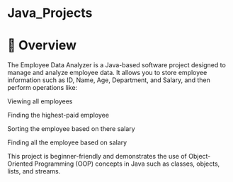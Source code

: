# Java_Projects
<h1>📌 Overview</h1>

The Employee Data Analyzer is a Java-based software project designed to manage and analyze employee data.
It allows you to store employee information such as ID, Name, Age, Department, and Salary, and then perform operations like:

Viewing all employees

Finding the highest-paid employee

Sorting the employee based on there salary

Finding all the employee based on salary


This project is beginner-friendly and demonstrates the use of Object-Oriented Programming (OOP) concepts in Java such as classes, objects, lists, and streams.
